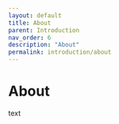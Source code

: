 ```yaml
---
layout: default
title: About
parent: Introduction
nav_order: 6
description: "About"
permalink: introduction/about
---
```


# About

text
